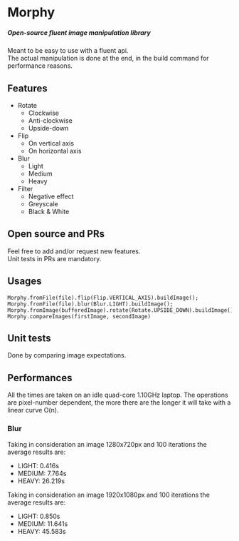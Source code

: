 # Morphy
##### Open-source fluent image manipulation library
Meant to be easy to use with a fluent api.<br>
The actual manipulation is done at the end, in the build command for performance reasons. 

## Features
 - Rotate
    - Clockwise
    - Anti-clockwise
    - Upside-down
 - Flip
    - On vertical axis
    - On horizontal axis
 - Blur
    - Light
    - Medium
    - Heavy
 - Filter
    - Negative effect
    - Greyscale
    - Black & White
 
## Open source and PRs
Feel free to add and/or request new features.<br>
Unit tests in PRs are mandatory.

## Usages
```
Morphy.fromFile(file).flip(Flip.VERTICAL_AXIS).buildImage();
Morphy.fromFile(file).blur(Blur.LIGHT).buildImage();
Morphy.fromImage(bufferedImage).rotate(Rotate.UPSIDE_DOWN).buildImage();
Morphy.compareImages(firstImage, secondImage)
```
## Unit tests
Done by comparing image expectations.

## Performances
All the times are taken on an idle quad-core 1.10GHz laptop. The operations are pixel-number dependent, the more there are the longer it will take with a linear curve O(n).

### Blur
Taking in consideration an image 1280x720px and 100 iterations the average results are:
- LIGHT: 0.416s
- MEDIUM: 7.764s
- HEAVY: 26.219s

Taking in consideration an image 1920x1080px and 100 iterations the average results are:
- LIGHT: 0.850s
- MEDIUM: 11.641s
- HEAVY: 45.583s

